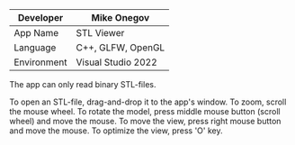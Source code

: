 |Developer|Mike Onegov|
|---------|-----------|
|App Name|STL Viewer|
|Language|C++, GLFW, OpenGL|
|Environment|Visual Studio 2022|

The app can only read binary STL-files.

To open an STL-file, drag-and-drop it to the app's window.
To zoom, scroll the mouse wheel.
To rotate the model, press middle mouse button (scroll wheel) and move the mouse.
To move the view, press right mouse button and move the mouse.
To optimize the view, press 'O' key.
